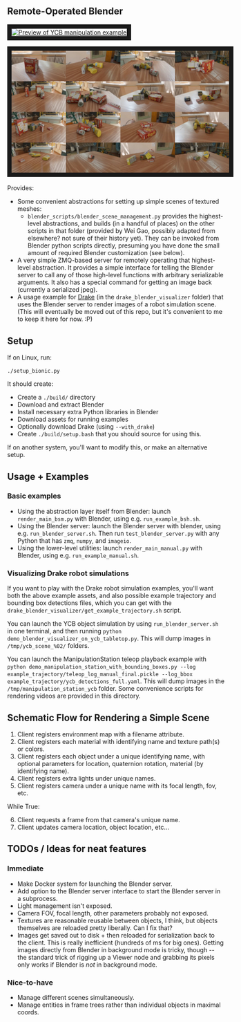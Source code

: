 Remote-Operated Blender
-----------------------
<a href="https://www.youtube.com/watch?v=zUS33rvbRsc" target="_blank"><img src="drake_blender_visualizer/ycb_manipulation_renders.gif" 
alt="Preview of YCB manipulation example" border="10" /></a>

<a href="https://www.youtube.com/watch?v=oXHxblWw6YA" target="_blank"><img src="drake_blender_visualizer/ycb_subset_renders.jpg" 
alt="Preview of YCB subset example" border="10" /></a>

Provides:
- Some convenient abstractions for setting up simple scenes
of textured meshes:
   - `blender_scripts/blender_scene_management.py` provides
   the highest-level abstractions, and builds (in a handful of
   places) on the other scripts in that folder (provided by
   Wei Gao, possibly adapted from elsewhere? not sure of their
   history yet). They can be invoked from Blender python scripts
   directly, presuming you have done the small amount of required
   Blender customization (see below). 
- A very simple ZMQ-based server for remotely operating that
highest-level abstraction. It provides a simple interface for
telling the Blender server to call any of those high-level
functions with arbitrary serializable arguments. It also has
a special command for getting an image back (currently a serialized
jpeg).
- A usage example for [Drake](github.com/RobotLocomotion/drake) (in the `drake_blender_visualizer` folder) that uses the Blender server to render images of a robot simulation scene. (This will eventually be moved out of this repo, but it's convenient to me to keep it here for now. :P)


## Setup

If on Linux, run:

    ./setup_bionic.py

It should create:
- Create a `./build/` directory
- Download and extract Blender
- Install necessary extra Python libraries in Blender
- Download assets for running examples
- Optionally download Drake (using `--with_drake`)
- Create `./build/setup.bash` that you should source for using this.

If on another system, you'll want to modify this, or make an alternative setup.

## Usage + Examples

### Basic examples

- Using the abstraction layer itself from Blender: launch `render_main_bsm.py` with Blender, using e.g. `run_example_bsh.sh`.
- Using the Blender server: launch the Blender server with blender, using e.g. `run_blender_server.sh`. Then run `test_blender_server.py` with any Python that has `zmq`, `numpy`, and `imageio`.	
- Using the lower-level utilities: launch `render_main_manual.py` with Blender, using e.g. `run_example_manual.sh`.

### Visualizing Drake robot simulations

If you want to play with the Drake robot simulation examples, you'll want both the above example assets, and also
possible example trajectory and bounding box detections files, which you can get
with the `drake_blender_visualizer/get_example_trajectory.sh` script. 

You can launch the YCB object simulation by using `run_blender_server.sh` in one terminal, and then running
`python demo_blender_visualizer_on_ycb_tabletop.py`. This will dump images in `/tmp/ycb_scene_%02/` folders.

You can launch the ManipulationStation teleop playback example with
`python demo_manipulation_station_with_bounding_boxes.py --log example_trajectory/teleop_log_manual_final.pickle --log_bbox example_trajectory/ycb_detections_full.yaml`.
This will dump images in the `/tmp/manipulation_station_ycb` folder. Some convenience scripts for rendering videos are provided in this directory.

## Schematic Flow for Rendering a Simple Scene

1) Client registers environment map with a filename attribute.
2) Client registers each material with identifying name and texture path(s) or
colors.
3) Client registers each object under a unique identifying name, with optional
parameters for location, quaternion rotation, material (by identifying name).
4) Client registers extra lights under unique names.
5) Client registers camera under a unique name with its focal length, fov, etc.

While True:

6) Client requests a frame from that camera's unique name.
7) Client updates camera location, object location, etc...


## TODOs / Ideas for neat features

### Immediate
- Make Docker system for launching the Blender server.
- Add option to the Blender server interface to start the Blender
server in a subprocess.
- Light management isn't exposed.
- Camera FOV, focal length, other parameters probably not exposed.
- Textures are reasonable reusable between objects, I think, but objects
themselves are reloaded pretty liberally. Can I fix that?
- Images get saved out to disk + then reloaded for serialization back
to the client. This is really inefficient (hundreds of ms for big ones).
Getting images directly from Blender in background mode is tricky, though --
the standard trick of rigging up a Viewer node and grabbing its pixels only
works if Blender is *not* in background mode.

### Nice-to-have
- Manage different scenes simultaneously.
- Manage entities in frame trees rather than individual objects in maximal coords.
